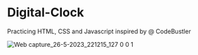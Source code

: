 # Digital-Clock

Practicing HTML, CSS and Javascript inspired by @ CodeBustler 

![Web capture_26-5-2023_221215_127 0 0 1](https://github.com/sammybakri/Digital-Clock/assets/127351882/26977ba5-72fd-4dd6-8f33-4b768c694bdb)
